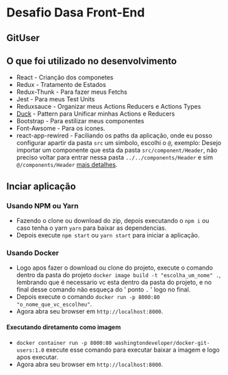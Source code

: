# Desafio Dasa Front-End

## GitUser

## O que foi utilizado no desenvolvimento

- React - Crianção dos componetes
- Redux - Tratamento de Estados
- Redux-Thunk - Para fazer meus Fetchs
- Jest - Para meus Test Units
- Reduxsauce - Organizar meus Actions Reducers e Actions Types
- [Duck](https://github.com/erikras/ducks-modular-redux) - Pattern para Unificar minhas Actions e Reducers
- Bootstrap - Para estilizar meus componentes
- Font-Awsome - Para os icones.
- react-app-rewired - Faciliando os paths da aplicação, onde eu posso configurar apartir da pasta `src` um simbolo, escolhi o `@`, exemplo: Desejo importar um componente que esta da pasta `src/component/Header`, não preciso voltar para entrar nessa pasta `../../components/Header` e sim `@/components/Header` [mais detalhes](https://github.com/timarney/react-app-rewired).

## Inciar aplicação

### Usando NPM ou Yarn

- Fazendo o clone ou download do zip, depois executando o `npm i` ou caso tenha o yarn `yarn` para baixar as dependencias.
- Depois execute `npm start` ou `yarn start` para iniciar a aplicação.

### Usando Docker

- Logo apos fazer o download ou clone do projeto, execute o comando dentro da pasta do projeto `docker image build -t "escolha_um_nome" .`, lembrando que é necessario vc esta dentro da pasta do projeto, e no final desse comando não esqueça do ' ponto `.` ' logo no final.
- Depois execute o comando `docker run -p 8000:80 "o_nome_que_vc_escolheu"`.
- Agora abra seu browser em `http://localhost:8000`.
#### Executando diretamento como imagem
- ` docker container run -p 8000:80 washingtondeveloper/docker-git-users:1.0 ` execute esse comando para executar baixar a imagem e logo apos executar.
- Agora abra seu browser em `http://localhost:8000`.
